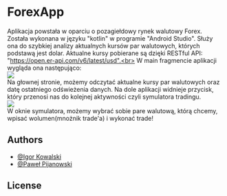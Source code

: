 # ForexApp
Aplikacja powstała w oparciu o pozagiełdowy rynek walutowy Forex. Została wykonana w języku "kotlin" w programie "Android Studio". Służy ona do szybkiej analizy aktualnych kursów par walutowych, których podstawą jest dolar. Aktualne kursy pobierane są dzięki RESTful API: "https://open.er-api.com/v6/latest/usd".<br>
W main fragmencie aplikacji wygląda ona następująco:<br>
<image src="opisowefoty/maing.jpg"><br>
Na głownej stronie, możemy odczytać aktualne kursy par walutowych oraz datę ostatniego odświeżenia danych. Na dole aplikacji widnieje przycisk, który przenosi nas do kolejnej aktywności czyli symulatora tradingu.<br>
<image src="opisowefoty/tradeg.jpg"><br>
W oknie symulatora, możemy wybrać sobie pare walutową, którą chcemy, wpisać wolumen(mnożnik trade'a) i wykonać trade!


## Authors

- [@Igor Kowalski](https://github.com/Szwajcar0)
- [@Paweł Pijanowski]()
## License
